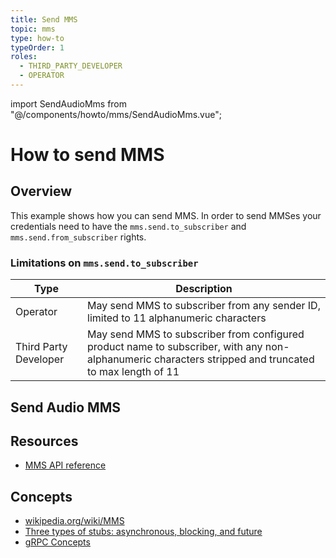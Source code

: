 ```yaml
---
title: Send MMS
topic: mms
type: how-to
typeOrder: 1
roles:
  - THIRD_PARTY_DEVELOPER
  - OPERATOR
---
```

import SendAudioMms from "@/components/howto/mms/SendAudioMms.vue";

# How to send MMS

## Overview

This example shows how you can send MMS. In order to send MMSes your credentials need to have the
`mms.send.to_subscriber` and `mms.send.from_subscriber` rights.

### Limitations on `mms.send.to_subscriber`

| Type                  | Description |
| --------------------- | ----------|
| Operator              | May send MMS to subscriber from any sender ID, limited to 11 alphanumeric characters |
| Third Party Developer | May send MMS to subscriber from configured product name to subscriber, with any non-alphanumeric characters stripped and truncated to max length of 11 |


<DemoConfigurer />

## Send Audio MMS
<SendAudioMms />

## Resources
* [MMS API reference](https://github.com/working-group-two/wgtwoapis/blob/master/wgtwo/mms/v0/mms.proto)

## Concepts
* [wikipedia.org/wiki/MMS](https://en.wikipedia.org/wiki/Multimedia_Messaging_Service)
* [Three types of stubs: asynchronous, blocking, and future](https://grpc.io/docs/reference/java/generated-code/)
* [gRPC Concepts](https://grpc.io/docs/guides/concepts/)
